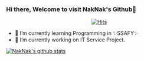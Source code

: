 ### Hi there, Welcome to visit NakNak's Github👋

<div align=center>

[![Hits](https://hits.seeyoufarm.com/api/count/incr/badge.svg?url=https%3A%2F%2Fgithub.com%2Flongnh214%2Fhit-counter&count_bg=%239D17CB&title_bg=%23555555&icon=apple.svg&icon_color=%23E7E7E7&title=hits&edge_flat=false)](https://hits.seeyoufarm.com)

</div>

- 🌱 I’m currently learning Programming in ✨SSAFY✨
- 🔭 I’m currently working on IT Service Project.
<!--
**longnh214/longnh214** is a ✨ _special_ ✨ repository because its `README.md` (this file) appears on your GitHub profile.

Here are some ideas to get you started:

- 🔭 I’m currently working on ...
- 🌱 I’m currently learning ...
- 👯 I’m looking to collaborate on ...
- 🤔 I’m looking for help with ...
- 💬 Ask me about ...
- 📫 How to reach me: ...
- 😄 Pronouns: ...
- ⚡ Fun fact: ...
-->

[![NakNak's github stats](https://github-readme-stats.vercel.app/api?username=longnh214)](https://github.com/longnh214/github-readme-stats)

<!-- [![Solved.ac
프로필](http://mazassumnida.wtf/api/generate_badge?boj=cnh0214)](https://solved.ac/cnh0214) -->
